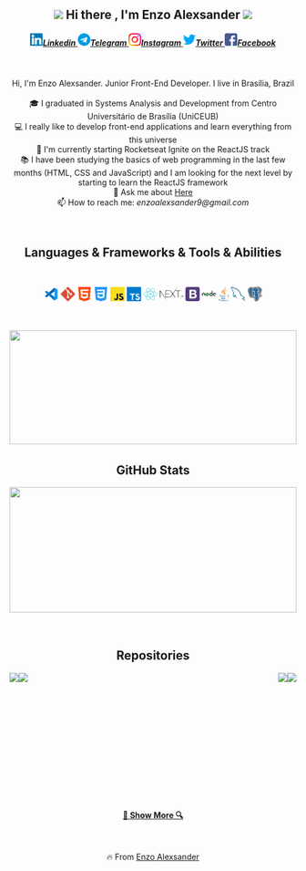 <h2 align="center"><img src="https://github.com/TheDudeThatCode/TheDudeThatCode/blob/master/Assets/Rocket.gif" width="30px"> Hi there , I'm Enzo Alexsander <img src="https://github.com/TheDudeThatCode/TheDudeThatCode/blob/master/Assets/Rocket.gif" width="30px"></h2>

<h5 align="center">
    <a href="https://www.linkedin.com/in/enzo-alexsander/">
      <img alt="Linkedin" width="22px" src="./assets/linkedin.svg" />Linkedin
    </a>
    <a href="https://t.me/enzoalexsander">
      <img alt="Telegram" width="22px" src="./assets/telegram.svg" />Telegram
    </a>
    <a href="https://www.instagram.com/enzo.alexsander/">
      <img alt="Instagram" width="22px" src="./assets/instagram.svg" />Instagram
    </a>
    <a href="https://twitter.com/enzoalexsander9">
      <img alt="Twitter" width="22px" src="./assets/twitter.svg" />Twitter
    </a>
    <a href="https://www.facebook.com/profile.php?id=100003578268051">
      <img alt=" Facebook" width="22px" src="./assets/facebook.svg" />Facebook
    </a>
</h5>

<h3 aligin="center"></h3>

<br>

<p align="center">
  Hi, I'm Enzo Alexsander. Junior Front-End Developer. I live in Brasília, Brazil 
  <br>
  <br>
  🎓 I graduated in Systems Analysis and Development from Centro Universitário de Brasília (UniCEUB)
  <br>
  💻 I really like to develop front-end applications and learn everything from this universe
  <br>
  🔬 I'm currently starting Rocketseat Ignite on the ReactJS track
  <br>
  📚 I have been studying the basics of web programming in the last few months (HTML, CSS and JavaScript) and I am looking for the next level by starting to learn the ReactJS framework
  <br>
  💬 Ask me about <a href="https://github.com/EnzoAlexsander/EnzoAlexsander/issues" title="Issues">Here</a>
  <br>
  📫 How to reach me: <i>enzoalexsander9@gmail.com</i>
</p>


<br>
<h2 align="center">Languages & Frameworks & Tools & Abilities</h2>
<br>

<p align="center">
  <code><img title="Git" height="25" src="./assets/vscode.svg"></code>
  <code><img title="Git" height="25" src="./assets/git.svg"></code>
  <code><img title="HTML" height="25" src="./assets/html.svg"></code>
  <code><img title="CSS" height="25" src="./assets/css.svg"></code>
  <code><img title="JavaScript" height="25" src="./assets/javascript.svg"></code>
  <code><img title="TypeScript" height="25" src="./assets/ts.svg"></code>
  <code><img title="ReactJS" height="25" src="./assets/react.svg"></code>
  <code><img title="Next.js" height="25" src="./assets/next.svg"></code>
  <code><img title="Bootstrap" height="25" src="./assets/bootstrap.svg"></code>
  <code><img title="Node.js" height="25" src="./assets/node.svg"></code>
  <code><img title="Java" height="25" src="./assets/java.svg"></code>
  <code><img title="MySQL" height="25" src="./assets/mysql.svg"></code>
  <code><img title="PostgreSQL" height="25" src="./assets/postgre.svg"></code>

<br><br>
<a ><img width="100%" height="200" src="https://github-readme-stats.vercel.app/api/top-langs/?username=EnzoAlexsander&layout=compact"></a>
<br>

<p align="center" width="100%">

<h2 align="center">GitHub Stats</h2>

<a ><img width="100%" height="220" src="https://github-readme-stats.vercel.app/api?username=EnzoAlexsander&show_icons=true&theme=tokyonight"></a>

</p>


<br>

<h2 align="center">Repositories</h2>

<p width="100%" align="center" >

  <a href="https://github.com/EnzoAlexsander/comeondev-next" title="Comeondev"><img align="left" src="https://github-readme-stats.vercel.app/api/pin/?username=EnzoAlexsander&repo=comeondev-next&theme=gotham">
  </a>
  
  <a href="https://github.com/EnzoAlexsander/projeto-doe-sangue" title="Comeondev"><img align="right" src="https://github-readme-stats.vercel.app/api/pin/?username=EnzoAlexsander&repo=projeto-doe-sangue&theme=gotham">
  </a>

  <a href="https://github.com/EnzoAlexsander/dev-finance" title="Comeondev"><img align="left" src="https://github-readme-stats.vercel.app/api/pin/?username=EnzoAlexsander&repo=dev-finance&theme=gotham">
  </a>

  <a href="https://github.com/EnzoAlexsander/nextquiz-base" title="Comeondev"><img align="right" src="https://github-readme-stats.vercel.app/api/pin/?username=EnzoAlexsander&repo=nextquiz-base&theme=gotham">
  </a>
  
</p>

<br><br><br><br><br><br><br><br><br><br><br><br><br>
<h4 align="center"><a href="https://github.com/EnzoAlexsander?tab=repositories" title="Show Repositories">🔎 Show More 🔍</a></h4>


<br>

<p align = "center">
    🔥 From <a href="https://github.com/EnzoAlexsander">Enzo Alexsander</a>
</p>



<!--
**EnzoAlexsander/EnzoAlexsander** is a ✨ _special_ ✨ repository because its `README.md` (this file) appears on your GitHub profile.

Here are some ideas to get you started:

- 🔭 I’m currently working on ...
- 🌱 I’m currently learning ...
- 👯 I’m looking to collaborate on ...
- 🤔 I’m looking for help with ...
- 💬 Ask me about ...
- 📫 How to reach me: ...
- 😄 Pronouns: ...
- ⚡ Fun fact: ...
-->
